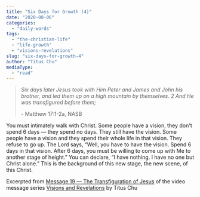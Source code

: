 ```yaml
---
title: "Six Days for Growth (4)"
date: "2020-08-06"
categories: 
  - "daily-words"
tags: 
  - "the-christian-life"
  - "life-growth"
  - "visions-revelations"
slug: "six-days-for-growth-4"
author: "Titus Chu"
mediaType: 
  - "read"
---
```


> _Six days later Jesus took with Him Peter and James and John his brother, and led them up on a high mountain by themselves. 2 And He was transfigured before them;_
> 
> \- Matthew 17:1-2a, NASB

You must intimately walk with Christ. Some people have a vision, they don't spend 6 days — they spend no days. They still have the vision. Some people have a vision and they spend their whole life in that vision. They refuse to go up. The Lord says, “Well, you have to have the vision. Spend 6 days in that vision. After 6 days, you must be willing to come up with Me to another stage of height.” You can declare, “I have nothing. I have no one but Christ alone.” This is the background of this new stage, the new scene, of this Christ.

Excerpted from [Message 19 — The Transfiguration of Jesus](https://youtu.be/lAMjPnATzJ0) of the video message series [Visions and Revelations](http://english.thechurchincleveland.org/virtual-lords-day.html) by Titus Chu
